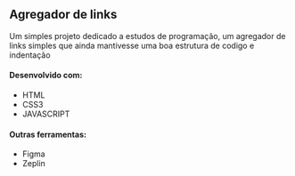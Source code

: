 ## Agregador de links

Um simples projeto dedicado a estudos de programação, um agregador de links simples que ainda mantivesse uma boa estrutura de codigo e indentação

#### Desenvolvido com:
- HTML
- CSS3
- JAVASCRIPT

#### Outras ferramentas:
- Figma
- Zeplin
